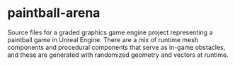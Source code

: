 # paintball-arena
Source files for a graded graphics game engine project representing a paintball game in Unreal Engine. There are a mix of runtime mesh components and procedural components that serve as in-game obstacles, and these are generated with randomized geometry and vectors at runtime.
